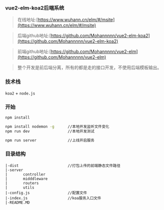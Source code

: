 ### vue2-elm-koa2后端系统

> 在线地址:[https://www.wuhann.cn/elm/#/msite](https://www.wuhann.cn/elm/#/msite)

> 后端github地址:[https://github.com/Mohannnnn/vue2-elm-koa2](https://github.com/Mohannnnn/vue2-elm-koa2)

> 前端github地址:[https://github.com/Mohannnnn/vue2-elm](https://github.com/Mohannnnn/vue2-elm)

> 整个开发是前后端分离，所有的都是走的接口开发，不使用后端模板输出。

### 技术栈
`koa2` + `node.js`

### 开始
```bash
npm install

npm install nodemon -g      //本地开发监听文件变化
npm run dev                 //本地开发测试

npm run server              //上线开启服务
```
### 目录结构
```
|-dist                      //打包上传的前端静态文件路径
|-server
|       controller
|       midddleware
|       routers
|       utils
|-config.js                 //配置文件       
|-index.js                  //koa服务入口文件
|-README.MD
```